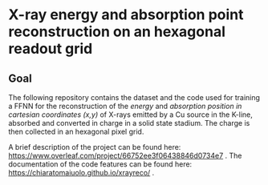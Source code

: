 # X-ray energy and absorption point reconstruction on an hexagonal readout grid
## Goal
The following repository contains the dataset and the code used for training a FFNN for the reconstruction of the _energy_ and _absorption position in cartesian coordinates (x,y)_ of X-rays emitted by a Cu source in the K-line, absorbed and converted in charge in a solid state stadium. The charge is then collected in an hexagonal pixel grid.

A brief description of the project can be found here: https://www.overleaf.com/project/66752ee3f06438846d0734e7 .
The documentation of the code features can be found here: https://chiaratomaiuolo.github.io/xrayreco/  .
